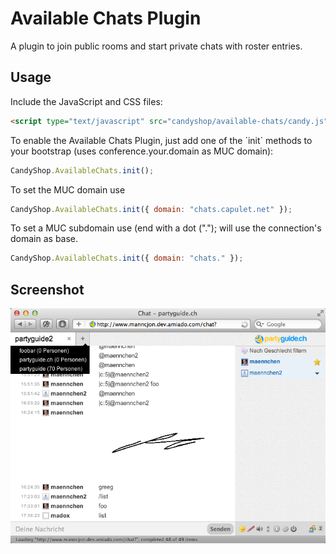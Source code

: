 # Available Chats Plugin
A plugin to join public rooms and start private chats with roster entries.

## Usage
Include the JavaScript and CSS files:

```HTML
<script type="text/javascript" src="candyshop/available-chats/candy.js"></script>
```

To enable the Available Chats Plugin, just add one of the ´init´ methods to your bootstrap (uses conference.your.domain as MUC domain):

```JavaScript
CandyShop.AvailableChats.init();
```

To set the MUC domain use
```JavaScript
CandyShop.AvailableChats.init({ domain: "chats.capulet.net" });
```

To set a MUC subdomain use (end with a dot ("."); will use the connection's domain as base.
```JavaScript
CandyShop.AvailableChats.init({ domain: "chats." });
```

## Screenshot
![Screenshot](https://github.com/amiadogroup/candy-plugins/raw/master/available-rooms/screenshot.png)
